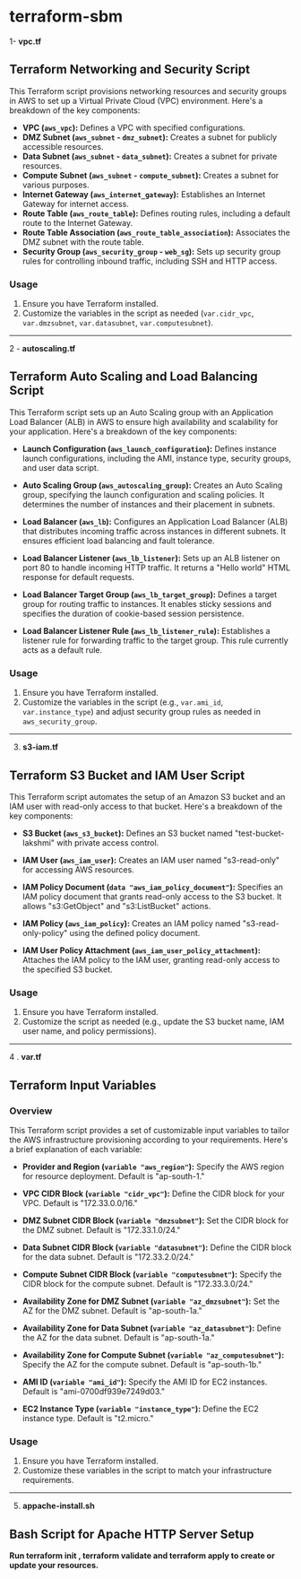 # terraform-sbm

1- **vpc.tf**

## Terraform Networking and Security Script

This Terraform script provisions networking resources and security groups in AWS to set up a Virtual Private Cloud (VPC) environment. Here's a breakdown of the key components:

- **VPC (`aws_vpc`):** Defines a VPC with specified configurations.
- **DMZ Subnet (`aws_subnet` - `dmz_subnet`):** Creates a subnet for publicly accessible resources.
- **Data Subnet (`aws_subnet` - `data_subnet`):** Creates a subnet for private resources.
- **Compute Subnet (`aws_subnet` - `compute_subnet`):** Creates a subnet for various purposes.
- **Internet Gateway (`aws_internet_gateway`):** Establishes an Internet Gateway for internet access.
- **Route Table (`aws_route_table`):** Defines routing rules, including a default route to the Internet Gateway.
- **Route Table Association (`aws_route_table_association`):** Associates the DMZ subnet with the route table.
- **Security Group (`aws_security_group` - `web_sg`):** Sets up security group rules for controlling inbound traffic, including SSH and HTTP access.

### Usage

1. Ensure you have Terraform installed.
2. Customize the variables in the script as needed (`var.cidr_vpc`, `var.dmzsubnet`, `var.datasubnet`, `var.computesubnet`).
-------------------------------------------------------------------------------------------------------------------------------------
2 - **autoscaling.tf**

## Terraform Auto Scaling and Load Balancing Script


This Terraform script sets up an Auto Scaling group with an Application Load Balancer (ALB) in AWS to ensure high availability and scalability for your application. Here's a breakdown of the key components:

- **Launch Configuration (`aws_launch_configuration`):** Defines instance launch configurations, including the AMI, instance type, security groups, and user data script.

- **Auto Scaling Group (`aws_autoscaling_group`):** Creates an Auto Scaling group, specifying the launch configuration and scaling policies. It determines the number of instances and their placement in subnets.

- **Load Balancer (`aws_lb`):** Configures an Application Load Balancer (ALB) that distributes incoming traffic across instances in different subnets. It ensures efficient load balancing and fault tolerance.

- **Load Balancer Listener (`aws_lb_listener`):** Sets up an ALB listener on port 80 to handle incoming HTTP traffic. It returns a "Hello world" HTML response for default requests.

- **Load Balancer Target Group (`aws_lb_target_group`):** Defines a target group for routing traffic to instances. It enables sticky sessions and specifies the duration of cookie-based session persistence.

- **Load Balancer Listener Rule (`aws_lb_listener_rule`):** Establishes a listener rule for forwarding traffic to the target group. This rule currently acts as a default rule.

### Usage

1. Ensure you have Terraform installed.
2. Customize the variables in the script (e.g., `var.ami_id`, `var.instance_type`) and adjust security group rules as needed in `aws_security_group`.
--------------------------------------------------------------------------------------------------------------------------------------------------------
3. **s3-iam.tf**

## Terraform S3 Bucket and IAM User Script


This Terraform script automates the setup of an Amazon S3 bucket and an IAM user with read-only access to that bucket. Here's a breakdown of the key components:

- **S3 Bucket (`aws_s3_bucket`):** Defines an S3 bucket named "test-bucket-lakshmi" with private access control.

- **IAM User (`aws_iam_user`):** Creates an IAM user named "s3-read-only" for accessing AWS resources.

- **IAM Policy Document (`data "aws_iam_policy_document"`):** Specifies an IAM policy document that grants read-only access to the S3 bucket. It allows "s3:GetObject" and "s3:ListBucket" actions.

- **IAM Policy (`aws_iam_policy`):** Creates an IAM policy named "s3-read-only-policy" using the defined policy document.

- **IAM User Policy Attachment (`aws_iam_user_policy_attachment`):** Attaches the IAM policy to the IAM user, granting read-only access to the specified S3 bucket.

### Usage

1. Ensure you have Terraform installed.
2. Customize the script as needed (e.g., update the S3 bucket name, IAM user name, and policy permissions).

--------------------------------------------------------------------------------------------------------------------------------------------------
4 . **var.tf**
## Terraform Input Variables

### Overview

This Terraform script provides a set of customizable input variables to tailor the AWS infrastructure provisioning according to your requirements. Here's a brief explanation of each variable:

- **Provider and Region (`variable "aws_region"`):** Specify the AWS region for resource deployment. Default is "ap-south-1."

- **VPC CIDR Block (`variable "cidr_vpc"`):** Define the CIDR block for your VPC. Default is "172.33.0.0/16."

- **DMZ Subnet CIDR Block (`variable "dmzsubnet"`):** Set the CIDR block for the DMZ subnet. Default is "172.33.1.0/24."

- **Data Subnet CIDR Block (`variable "datasubnet"`):** Define the CIDR block for the data subnet. Default is "172.33.2.0/24."

- **Compute Subnet CIDR Block (`variable "computesubnet"`):** Specify the CIDR block for the compute subnet. Default is "172.33.3.0/24."

- **Availability Zone for DMZ Subnet (`variable "az_dmzsubnet"`):** Set the AZ for the DMZ subnet. Default is "ap-south-1a."

- **Availability Zone for Data Subnet (`variable "az_datasubnet"`):** Define the AZ for the data subnet. Default is "ap-south-1a."

- **Availability Zone for Compute Subnet (`variable "az_computesubnet"`):** Specify the AZ for the compute subnet. Default is "ap-south-1b."

- **AMI ID (`variable "ami_id"`):** Specify the AMI ID for EC2 instances. Default is "ami-0700df939e7249d03."

- **EC2 Instance Type (`variable "instance_type"`):** Define the EC2 instance type. Default is "t2.micro."

### Usage

1. Ensure you have Terraform installed.
2. Customize these variables in the script to match your infrastructure requirements.
----------------------------------------------------------------------------------------------------------------------------------------------

5. **appache-install.sh**

Bash Script for Apache HTTP Server Setup
---------------------------------------------------------------------------------------------------------------------------------------------
**Run terraform init , terraform validate and terraform apply to create or update your resources.**








